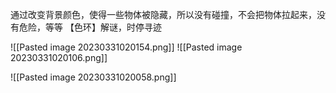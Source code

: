 通过改变背景颜色，使得一些物体被隐藏，所以没有碰撞，不会把物体拉起来，没有危险，等等
【色环】解谜，时停寻迹


![[Pasted image 20230331020154.png]]
![[Pasted image 20230331020106.png]]

![[Pasted image 20230331020058.png]]